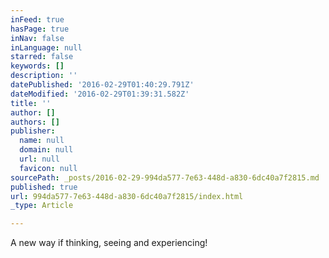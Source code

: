 ```yaml
---
inFeed: true
hasPage: true
inNav: false
inLanguage: null
starred: false
keywords: []
description: ''
datePublished: '2016-02-29T01:40:29.791Z'
dateModified: '2016-02-29T01:39:31.582Z'
title: ''
author: []
authors: []
publisher:
  name: null
  domain: null
  url: null
  favicon: null
sourcePath: _posts/2016-02-29-994da577-7e63-448d-a830-6dc40a7f2815.md
published: true
url: 994da577-7e63-448d-a830-6dc40a7f2815/index.html
_type: Article

---
```

A new way if thinking, seeing and experiencing!